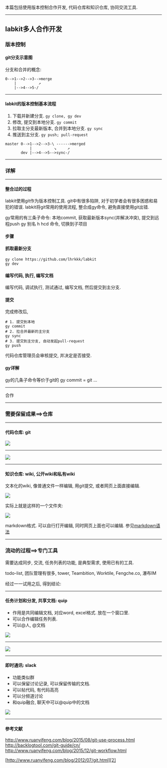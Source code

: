 
本篇包括使用版本控制合作开发, 代码仓库和知识仓库, 协同交流工具.
 
---- 

## labkit多人合作开发
### 版本控制

#### git分支示意图

分支和合并的概念:

```
0-->1-->2-->3-->merge
    |          ↗
    |-->4-->5-/
```

---- 
#### labkit的版本控制基本流程
1. 下载并新建分支. `gy clone, gy dev`
2. 修改, 提交到本地分支.  `gy commit`
3. 拉取主分支最新版本, 合并到本地分支. `gy sync`
4. 推送到主分支. `gy push; pull-request`

```
master 0-->1-->2-->3-\ ------>merged  
           |          ↘     ↗  
       dev |-->4-->5-->sync-/
```

---- 

### 详解
---- 
#### 整合过的过程

labkit使用git作为版本控制工具. git中有很多陷阱, 对于初学者会有很多困惑和易犯的错误. labkit将git常用的使用流程, 整合成gy命令, 避免直接使用git出错.

gy常用的有三条子命令: 本地commit, 获取最新版本sync(并解决冲突), 提交到远程push
gy 别名 h
hcd 命令, 切换到子项目

#### 步骤
#### 抓取最新分支
```
gy clone https://github.com/lhrkkk/labkit
gy dev
```

#### 编写代码, 执行, 编写文档
编写代码, 调试执行, 测试通过, 编写文档, 然后提交到主分支.
#### 提交
完成修改后,
```
# 1. 提交到本地
gy commit
# 2. 拉合并最新的主分支  
gy sync
# 3. 提交到主分支, 自动发起pull-request
gy push

```
代码仓库管理员会审核提交, 并决定是否接受.

#### gy详解
gy的几条子命令等价于git的
gy commit = git …


---- 


合作

---- 

### 需要保留成果==\>仓库

---- 

#### 代码仓库: git

![][image-1]

---- 

![][image-2]

---- 

#### 知识仓库: wiki, 公开wiki和私有wiki

文本化的wiki, 像普通文件一样编辑, 用git提交, 或者网页上面直接编辑.

![][image-3]

实际上就是这样的一个文件夹:

![][image-4]

markdown格式. 可以自行打开编辑, 同时网页上面也可以编辑. 参见[markdown语法]()



---- 

### 流动的过程==\>专门工具

需要达成同步, 交流, 任务列表的功能, 是典型需求, 使用已有的工具.

todo-list, 团队管理有很多, tower, Teambition, Worktile, Fengche.co, 瀑布IM

经过一一试用之后, 得到结论:

---- 

#### 任务计划和分发, 共享文档: quip
- 作用是共同编辑文档, 对应word, excel格式. 放在一个窗口里.
- 可以合作编辑任务列表.
- 可以\@人, \@文档

![][image-5]

---- 

![][image-6]

---- 

#### 即时通讯: slack
- 功能类似群
- 可以保留讨论记录, 可以保留传输的文档.
- 可以帖代码, 有代码高亮
- 可以分频道讨论
- 和quip融合, 聊天中可以@quip中的文档

![][image-7]

---- 

#### 参考文献
http://www.ruanyifeng.com/blog/2015/08/git-use-process.html
http://backlogtool.com/git-guide/cn/
http://www.ruanyifeng.com/blog/2015/12/git-workflow.html

[http://www.ruanyifeng.com/blog/2012/07/git.html][2]

[2]:	http://www.ruanyifeng.com/blog/2012/07/git.html

[image-1]:	images/github%E6%88%AA%E5%9B%BE.png
[image-2]:	images/gitlab%E6%88%AA%E5%9B%BE.png
[image-3]:	images/wiki%E6%88%AA%E5%9B%BE.png
[image-4]:	images/%E6%96%87%E4%BB%B6%E5%A4%B9%E6%88%AA%E5%9B%BE.png
[image-5]:	images/quip%E6%88%AA%E5%9B%BE1.png
[image-6]:	images/quip%E6%88%AA%E5%9B%BE2.png
[image-7]:	images/slack%E6%88%AA%E5%9B%BE.png